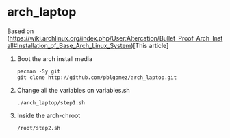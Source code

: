 # arch_laptop

Based on (https://wiki.archlinux.org/index.php/User:Altercation/Bullet_Proof_Arch_Install#Installation_of_Base_Arch_Linux_System)[This article]

1. Boot the arch install media
    ```
    pacman -Sy git
    git clone http://github.com/pblgomez/arch_laptop.git
    ```
1. Change all the variables on variables.sh
    ```
    ./arch_laptop/step1.sh
    ```

1. Inside the arch-chroot
    ```
    /root/step2.sh
    ```